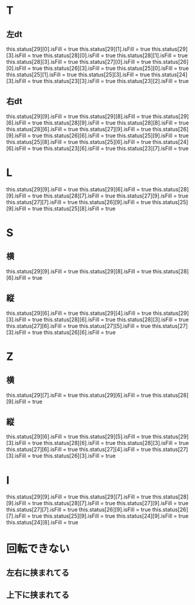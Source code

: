 # T
## 左dt
this.status[29][0].isFill = true
this.status[29][1].isFill = true
this.status[29][3].isFill = true
this.status[28][0].isFill = true
this.status[28][1].isFill = true
this.status[28][3].isFill = true
this.status[27][0].isFill = true
this.status[26][0].isFill = true
this.status[26][3].isFill = true
this.status[25][0].isFill = true
this.status[25][1].isFill = true
this.status[25][3].isFill = true
this.status[24][3].isFill = true
this.status[23][3].isFill = true
this.status[23][2].isFill = true

## 右dt
this.status[29][9].isFill = true
this.status[29][8].isFill = true
this.status[29][6].isFill = true
this.status[28][9].isFill = true
this.status[28][8].isFill = true
this.status[28][6].isFill = true
this.status[27][9].isFill = true
this.status[26][9].isFill = true
this.status[26][6].isFill = true
this.status[25][9].isFill = true
this.status[25][8].isFill = true
this.status[25][6].isFill = true
this.status[24][6].isFill = true
this.status[23][6].isFill = true
this.status[23][7].isFill = true

# L
this.status[29][9].isFill = true
this.status[29][6].isFill = true
this.status[28][9].isFill = true
this.status[28][7].isFill = true
this.status[27][9].isFill = true
this.status[27][7].isFill = true
this.status[26][9].isFill = true
this.status[25][9].isFill = true
this.status[25][8].isFill = true

# S
## 横
this.status[29][9].isFill = true
this.status[29][8].isFill = true
this.status[28][6].isFill = true

## 縦
this.status[29][6].isFill = true
this.status[29][4].isFill = true
this.status[29][3].isFill = true
this.status[28][6].isFill = true
this.status[28][3].isFill = true
this.status[27][6].isFill = true
this.status[27][5].isFill = true
this.status[27][3].isFill = true
this.status[26][6].isFill = true

# Z
## 横
this.status[29][7].isFill = true
this.status[29][6].isFill = true
this.status[28][9].isFill = true

## 縦
this.status[29][6].isFill = true
this.status[29][5].isFill = true
this.status[29][3].isFill = true
this.status[28][6].isFill = true
this.status[28][3].isFill = true
this.status[27][6].isFill = true
this.status[27][4].isFill = true
this.status[27][3].isFill = true
this.status[26][3].isFill = true

# I
this.status[29][9].isFill = true
this.status[29][7].isFill = true
this.status[28][9].isFill = true
this.status[28][7].isFill = true
this.status[27][9].isFill = true
this.status[27][7].isFill = true
this.status[26][9].isFill = true
this.status[26][7].isFill = true
this.status[25][9].isFill = true
this.status[24][9].isFill = true
this.status[24][8].isFill = true


# 回転できない
## 左右に挟まれてる

## 上下に挟まれてる

